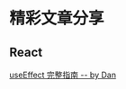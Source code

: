 # 精彩文章分享

## React
[useEffect 完整指南 -- by Dan](https://overreacted.io/a-complete-guide-to-useeffect/)